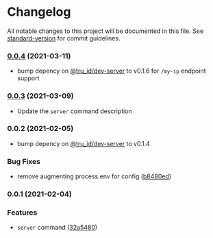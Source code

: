 # Changelog

All notable changes to this project will be documented in this file. See [standard-version](https://github.com/conventional-changelog/standard-version) for commit guidelines.

### [0.0.4](https://github.com/tru-ID/cli-plugin-dev-server/compare/v0.0.3...v0.0.4) (2021-03-11)

* bump depency on [@tru_id/dev-server](https://github.com/tru-ID/server-example-node) to v0.1.6 for `/my-ip` endpoint support

### [0.0.3](https://github.com/tru-ID/cli-plugin-dev-server/compare/v0.0.2...v0.0.3) (2021-03-09)

* Update the `server` command description

### 0.0.2 (2021-02-05)

* bump depency on [@tru_id/dev-server](https://github.com/tru-ID/server-example-node) to v0.1.4

### Bug Fixes

* remove augmenting process.env for config ([b8480ed](https://github.com/tru-ID/cli-plugin-dev-server/commit/b8480ed4f37d3e5ecba142b2da18a69db9dc6e89))

### 0.0.1 (2021-02-04)


### Features

* `server` command ([32a5480](https://github.com/tru-ID/cli-plugin-dev-server/commit/32a5480f603dee42d7229142e298f18498382577))
